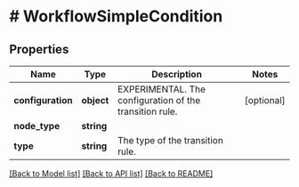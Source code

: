 # # WorkflowSimpleCondition

## Properties

Name | Type | Description | Notes
------------ | ------------- | ------------- | -------------
**configuration** | **object** | EXPERIMENTAL. The configuration of the transition rule. | [optional]
**node_type** | **string** |  |
**type** | **string** | The type of the transition rule. |

[[Back to Model list]](../../README.md#models) [[Back to API list]](../../README.md#endpoints) [[Back to README]](../../README.md)
